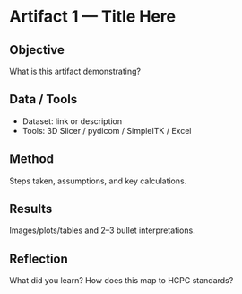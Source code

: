 # Artifact 1 — Title Here
## Objective
What is this artifact demonstrating?

## Data / Tools
- Dataset: link or description
- Tools: 3D Slicer / pydicom / SimpleITK / Excel

## Method
Steps taken, assumptions, and key calculations.

## Results
Images/plots/tables and 2–3 bullet interpretations.

## Reflection
What did you learn? How does this map to HCPC standards?
